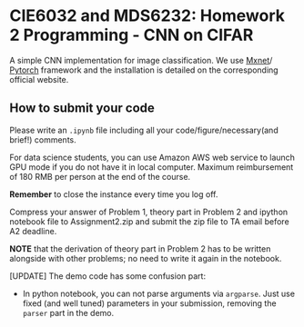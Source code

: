 # CIE6032 and MDS6232: Homework 2 Programming - CNN on CIFAR

A simple CNN implementation for image classification. We use [Mxnet](https://mxnet.apache.org/)/ [Pytorch](http://pytorch.org/) framework and the installation is detailed on the corresponding
official website.

## How to submit your code

Please write an `.ipynb` file including all your code/figure/necessary(and brief!) comments. 

For data science students, you can use Amazon AWS web service to launch GPU mode if you do not have it in local computer.
Maximum reimbursement of 180 RMB per person at the end of the course. 

**Remember** to close the instance every time you log off.

Compress your answer of Problem 1, theory part in Problem 2 and ipython notebook file to Assignment2.zip and submit the zip file to TA email before A2 deadline. 

**NOTE** that the derivation of theory part in Problem 2 has to be written alongside with other problems; no need to write it again in the notebook. 

[UPDATE]
The demo code has some confusion part:

- In python notebook, you can not parse arguments via `argparse`. Just use fixed (and well tuned) parameters in your submission, removing the `parser` part in the demo.
